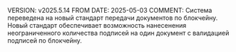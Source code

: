 VERSION: v2025.5.14
FROM DATE: 2025-05-03
COMMENT:
Система переведена на новый стандарт передачи документов по блокчейну. Новый стандарт обеспечивает возможность нанесенения неограниченного количества подписей на один документ с валидацией подписей по блокчейну. 